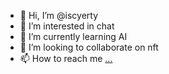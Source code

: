 - 👋 Hi, I’m @iscyerty
- 👀 I’m interested in chat
- 🌱 I’m currently learning AI
- 💞️ I’m looking to collaborate on nft
- 📫 How to reach me [...](https://twitter.com/rakeriztah)

<!---
iscyerty/iscyerty is a ✨ special ✨ repository because its `README.md` (this file) appears on your GitHub profile.
You can click the Preview link to take a look at your changes.
--->
